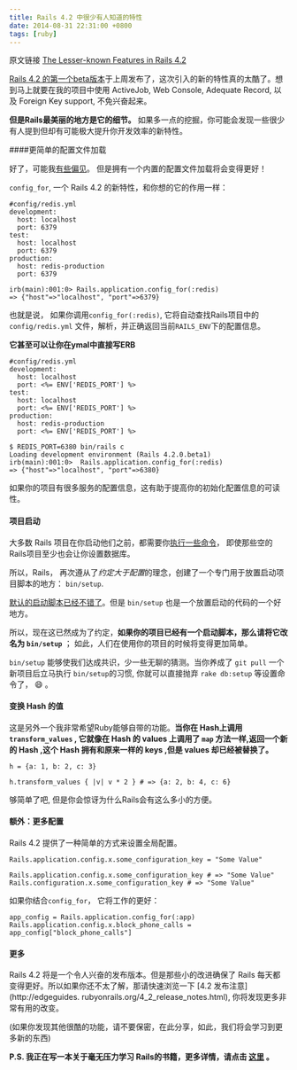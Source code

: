```yaml
---
title: Rails 4.2 中很少有人知道的特性
date: 2014-08-31 22:31:00 +0800
tags: [ruby]
---
```


原文链接 [The Lesser-known Features in Rails 4.2](http://www.justinweiss.com/blog/2014/08/25/the-lesser-known-features-in-rails-4-dot-2/)  

[Rails 4.2 的第一个beta版本](http://weblog.rubyonrails.org/2014/8/20/Rails-4-2-beta1/)于上周发布了，这次引入的新的特性真的太酷了。想到马上就要在我的项目中使用 ActiveJob, Web Console, Adequate Record, 以及 Foreign Key support, 不免兴奋起来。

**但是Rails最美丽的地方是它的细节。** 如果多一点的挖掘，你可能会发现一些很少有人提到但却有可能极大提升你开发效率的新特性。

####更简单的配置文件加载

好了，可能我[有些偏见](http://www.justinweiss.com/blog/2014/05/27/using-a-little-bit-of-convenience-to-save-your-programming-flow/)。 但是拥有一个内置的配置文件加载将会变得更好！

`config_for`, 一个 Rails 4.2 的新特性，和你想的它的作用一样：


```
#config/redis.yml
development:
  host: localhost
  port: 6379
test:
  host: localhost
  port: 6379
production:
  host: redis-production
  port: 6379
```

```
irb(main):001:0> Rails.application.config_for(:redis)
=> {"host"=>"localhost", "port"=>6379}
```

也就是说， 如果你调用`config_for(:redis)`, 它将自动查找Rails项目中的`config/redis.yml` 文件，解析，并正确返回当前`RAILS_ENV`下的配置信息。

**它甚至可以让你在ymal中直接写ERB**

```
#config/redis.yml
development:
  host: localhost
  port: <%= ENV['REDIS_PORT'] %>
test:
  host: localhost
  port: <%= ENV['REDIS_PORT'] %>
production:
  host: redis-production
  port: <%= ENV['REDIS_PORT'] %>
```

```
$ REDIS_PORT=6380 bin/rails c
Loading development environment (Rails 4.2.0.beta1)
irb(main):001:0>  Rails.application.config_for(:redis)
=> {"host"=>"localhost", "port"=>6380}
```

如果你的项目有很多服务的配置信息，这有助于提高你的初始化配置信息的可读性。

#### 项目启动

大多数 Rails 项目在你启动他们之前，都需要你[执行一些命令](https://github.com/justinweiss/dgs_push_server/blob/master/setup.sh)， 即使那些空的Rails项目至少也会让你设置数据库。

所以，Rails， 再次遵从了*约定大于配置*的理念，创建了一个专门用于放置启动项目脚本的地方： `bin/setup`.

[默认的启动脚本已经不错了](https://github.com/rails/rails/blob/master/railties/lib/rails/generators/rails/app/templates/bin/setup)。但是 `bin/setup` 也是一个放置启动的代码的一个好地方。

所以，现在这已然成为了约定，**如果你的项目已经有一个启动脚本，那么请将它改名为 `bin/setup`** ； 如此，人们在使用你的项目的时候将变得更加简单。

`bin/setup` 能够使我们达成共识，少一些无聊的猜测。当你养成了 `git pull` 一个新项目后立马执行 `bin/setup`的习惯, 你就可以直接抛弃 `rake db:setup`
等设置命令了， :smile: 。

#### 变换 Hash 的值

这是另外一个我非常希望Ruby能够自带的功能。**当你在 Hash上调用 `transform_values` , 它就像在 Hash 的 values 上调用了 `map` 方法一样,返回一个新的 Hash ,这个 Hash 拥有和原来一样的 keys ,但是 values 却已经被替换了。**

```
h = {a: 1, b: 2, c: 3}

h.transform_values { |v| v * 2 } # => {a: 2, b: 4, c: 6}

```

够简单了吧, 但是你会惊讶为什么Rails会有这么多小的方便。


#### 额外：更多配置

Rails 4.2 提供了一种简单的方式来设置全局配置。

```
Rails.application.config.x.some_configuration_key = "Some Value"

Rails.application.config.x.some_configuration_key # => "Some Value"
Rails.configuration.x.some_configuration_key # => "Some Value"
```
如果你结合`config_for`， 它将工作的更好：

```
app_config = Rails.application.config_for(:app)
Rails.application.config.x.block_phone_calls = app_config["block_phone_calls"]
```

#### 更多

Rails 4.2 将是一个令人兴奋的发布版本。但是那些小的改进确保了 Rails 每天都变得更好。所以如果你还不太了解，那请快速浏览一下 [4.2 发布注意](http://edgeguides. rubyonrails.org/4_2_release_notes.html), 你将发现更多非常有用的改变。

(如果你发现其他很酷的功能，请不要保密，在此分享，如此，我们将会学习到更多新的东西)

**P.S. 我正在写一本关于毫无压力学习 Rails的书籍，更多详情，请点击 [这里](http://www.justinweiss.com/book/) 。**
